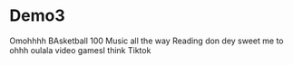 # Demo3
Omohhhh BAsketball 100
Music all the way
Reading don dey sweet me to ohhh oulala
video gamesI think
Tiktok

